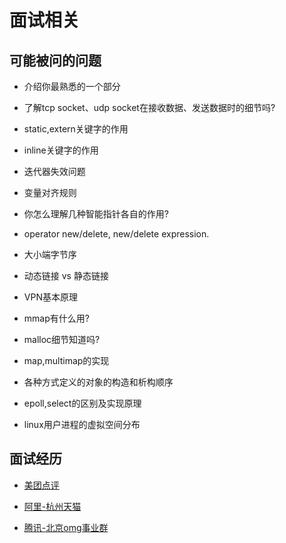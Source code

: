 面试相关
===

## 可能被问的问题

* 介绍你最熟悉的一个部分

* 了解tcp socket、udp socket在接收数据、发送数据时的细节吗?

* static,extern关键字的作用

* inline关键字的作用

* 迭代器失效问题

* 变量对齐规则

* 你怎么理解几种智能指针各自的作用?

* operator new/delete, new/delete expression.

* 大小端字节序

* 动态链接 vs 静态链接

* VPN基本原理

* mmap有什么用?

* malloc细节知道吗?

* map,multimap的实现

* 各种方式定义的对象的构造和析构顺序

* epoll,select的区别及实现原理

* linux用户进程的虚拟空间分布

## 面试经历

* [美团点评](01-meituan.md)

* [阿里-杭州天猫](02-ali.md)

* [腾讯-北京omg事业群](03-tencent.md)